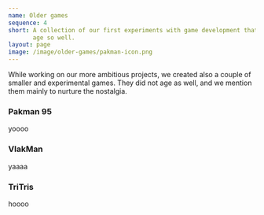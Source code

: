 ```yaml
---
name: Older games
sequence: 4
short: A collection of our first experiments with game development that did not
       age so well.
layout: page
image: /image/older-games/pakman-icon.png
---
```

While working on our more ambitious projects, we created also a couple of
smaller and experimental games. They did not age as well, and we mention them
mainly to nurture the nostalgia.

### Pakman 95

yoooo

### VlakMan

yaaaa

### TriTris

hoooo

